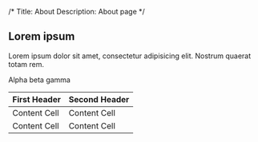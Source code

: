 /*
Title: About
Description: About page
*/


## Lorem ipsum

Lorem ipsum dolor sit amet, consectetur adipisicing elit. Nostrum quaerat totam rem.



Alpha beta gamma



First Header  | Second Header
------------- | -------------
Content Cell  | Content Cell
Content Cell  | Content Cell